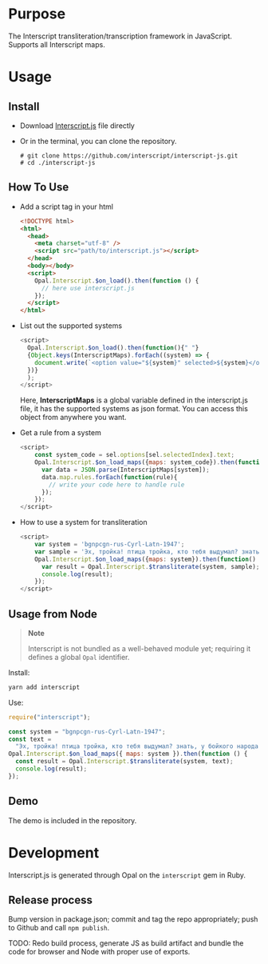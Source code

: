 # Purpose

The Interscript transliteration/transcription framework in JavaScript.
Supports all Interscript maps.

# Usage

## Install

- Download
  [Interscript.js](https://github.com/interscript/interscript-js/blob/master/interscript.js)
  file directly

- Or in the terminal, you can clone the repository.

  ```shell
  # git clone https://github.com/interscript/interscript-js.git
  # cd ./interscript-js
  ```

## How To Use

- Add a script tag in your html

  ```html
  <!DOCTYPE html>
  <html>
    <head>
      <meta charset="utf-8" />
      <script src="path/to/interscript.js"></script>
    </head>
    <body></body>
    <script>
      Opal.Interscript.$on_load().then(function () {
        // here use interscript.js
      });
    </script>
  </html>
  ```

- List out the supported systems

  ```javascript
  <script>
    Opal.Interscript.$on_load().then(function(){" "}
    {Object.keys(InterscriptMaps).forEach((system) => {
      document.write(`<option value="${system}" selected>${system}</option>`);
    })}
    );
  </script>
  ```

  Here, **InterscriptMaps** is a global variable defined in the
  interscript.js file, it has the supported systems as json format.
  You can access this object from anywhere you want.

- Get a rule from a system

  ```javascript
  <script>
      const system_code = sel.options[sel.selectedIndex].text;
      Opal.Interscript.$on_load_maps({maps: system_code}).then(function() {
        var data = JSON.parse(InterscriptMaps[system]);
        data.map.rules.forEach(function(rule){
          // write your code here to handle rule
        });
      });
  </script>
  ```

- How to use a system for transliteration

  ```javascript
  <script>
      var system = 'bgnpcgn-rus-Cyrl-Latn-1947';
      var sample = 'Эх, тройка! птица тройка, кто тебя выдумал? знать, у бойкого народа ты могла только родиться, в той земле, что не любит шутить, а ровнем-гладнем разметнулась на полсвета, да и ступай считать версты, пока не зарябит тебе в очи. И не хитрый, кажись, дорожный снаряд, не железным схвачен винтом, а наскоро живьём с одним топором да долотом снарядил и собрал тебя ярославский расторопный мужик. Не в немецких ботфортах ямщик: борода да рукавицы, и сидит чёрт знает на чём; а привстал, да замахнулся, да затянул песню — кони вихрем, спицы в колесах смешались в один гладкий круг, только дрогнула дорога, да вскрикнул в испуге остановившийся пешеход — и вон она понеслась, понеслась, понеслась! Н.В. Гоголь';
      Opal.Interscript.$on_load_maps({maps: system}).then(function() {
        var result = Opal.Interscript.$transliterate(system, sample);
        console.log(result);
      });
  </script>
  ```

## Usage from Node

> **Note**
>
> Interscript is not bundled as a well-behaved module yet; requiring it
> defines a global `Opal` identifier.

Install:

```sh
yarn add interscript
```

Use:

```javascript
require("interscript");

const system = "bgnpcgn-rus-Cyrl-Latn-1947";
const text =
  "Эх, тройка! птица тройка, кто тебя выдумал? знать, у бойкого народа ты могла только родиться, в той земле, что не любит шутить, а ровнем-гладнем разметнулась на полсвета, да и ступай считать версты, пока не зарябит тебе в очи. И не хитрый, кажись, дорожный снаряд, не железным схвачен винтом, а наскоро живьём с одним топором да долотом снарядил и собрал тебя ярославский расторопный мужик. Не в немецких ботфортах ямщик: борода да рукавицы, и сидит чёрт знает на чём; а привстал, да замахнулся, да затянул песню — кони вихрем, спицы в колесах смешались в один гладкий круг, только дрогнула дорога, да вскрикнул в испуге остановившийся пешеход — и вон она понеслась, понеслась, понеслась! Н.В. Гоголь";
Opal.Interscript.$on_load_maps({ maps: system }).then(function () {
  const result = Opal.Interscript.$transliterate(system, text);
  console.log(result);
});
```

## Demo

The demo is included in the repository.

# Development

Interscript.js is generated through Opal on the `interscript` gem in
Ruby.

## Release process

Bump version in package.json; commit and tag the repo appropriately;
push to Github and call `npm publish`.

TODO: Redo build process, generate JS as build artifact and bundle the
code for browser and Node with proper use of exports.
